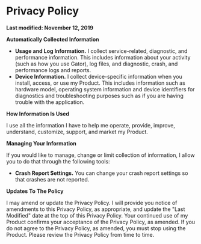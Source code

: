 # Privacy Policy

**Last modified: November 12, 2019**

**Automatically Collected Information**

*   **Usage and Log Information.** I collect service-related, diagnostic, and performance information. This includes information about your activity (such as how you use Gator), log files, and diagnostic, crash, and performance logs and reports.
*   **Device Information.** I collect device-specific information when you install, access, or use my Product. This includes information such as hardware model, operating system information and device identifiers for diagnostics and troubleshooting purposes such as if you are having trouble with the application.

**How Information Is Used**

I use all the information I have to help me operate, provide, improve, understand, customize, support, and market my Product.

**Managing Your Information**

If you would like to manage, change or limit collection of information, I allow you to do that through the following tools:

*   **Crash Report Settings.** You can change your crash report settings so that crashes are not reported.

**Updates To The Policy**

I may amend or update the Privacy Policy. I will provide you notice of amendments to this Privacy Policy, as appropriate, and update the "Last Modified" date at the top of this Privacy Policy. Your continued use of my Product confirms your acceptance of the Privacy Policy, as amended. If you do not agree to the Privacy Policy, as amended, you must stop using the Product. Please review the Privacy Policy from time to time.
